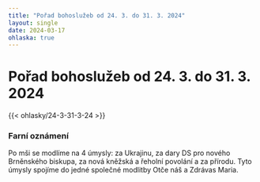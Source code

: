 ```yaml
---
title: "Pořad bohoslužeb od 24. 3. do 31. 3. 2024"
layout: single
date: 2024-03-17
ohlaska: true
---
```

# Pořad bohoslužeb od 24. 3. do 31. 3. 2024

{{< ohlasky/24-3-31-3-24 >}}

### Farní oznámení

Po mši se modlíme na 4 úmysly: za Ukrajinu, za dary DS pro nového Brněnského biskupa, za nová kněžská a řeholní povolání a za přírodu. Tyto úmysly spojíme do jedné společné modlitby Otče náš a Zdrávas Maria.